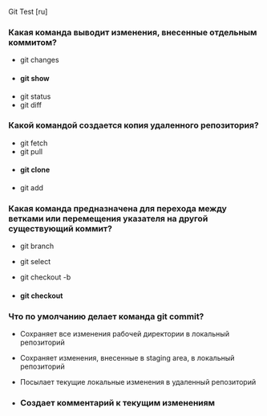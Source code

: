 Git Test [ru]

### Какая команда выводит изменения, внесенные отдельным коммитом?

* git changes
* #### git show
* git status
* git diff

### Какой командой создается копия удаленного репозитория?

* git fetch
* git pull
* #### git clone
* git add

### Какая команда предназначена для перехода между ветками или перемещения указателя на другой существующий коммит?

* git branch

* git select

* git checkout -b

* #### git checkout

### Что по умолчанию делает команда git commit?

* Сохраняет все изменения рабочей директории в локальный репозиторий

* Сохраняет изменения, внесенные в staging area, в локальный репозиторий

* Посылает текущие локальные изменения в удаленный репозиторий

* ### Создает комментарий к текущим изменениям